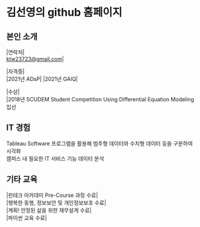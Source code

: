 # 김선영의 github 홈페이지
## 본인 소개

|연락처| <br>
ktw23723@gmail.com|

|자격증| <br>
|2021년 ADsP|
|2021년 GAIQ|

|수상|<br>
|2018년 SCUDEM Student Competition Using Differential Equation Modeling 입선

## IT 경험
Tableau Software 프로그램을 활용해 범주형 데이터와 수치형 데이터 등을 구분하여 시각화<br>
캠퍼스 내 필요한 IT 서비스 기능 데이터 분석

## 기타 교육 
|핀테크 아카데미 Pre-Course 과정 수료|  <br>
|행복한 동행, 정보보안 및 개인정보보호 수료|  <br>
|계획! 안정된 삶을 위한 재무설계 수료| <br>
|파이썬 교육 수료| 
